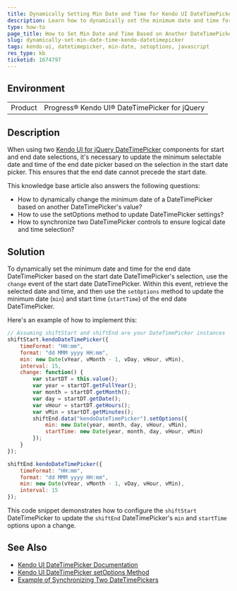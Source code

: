 ```yaml
---
title: Dynamically Setting Min Date and Time for Kendo UI DateTimePicker
description: Learn how to dynamically set the minimum date and time for a Kendo UI DateTimePicker based on another DateTimePicker's selection.
type: how-to
page_title: How to Set Min Date and Time Based on Another DateTimePicker's Selection in Kendo UI
slug: dynamically-set-min-date-time-kendo-datetimepicker
tags: kendo-ui, datetimepicker, min-date, setoptions, javascript
res_type: kb
ticketid: 1674797
---
```


## Environment

<table>
 <tr>
  <td>Product</td>
  <td>Progress® Kendo UI® DateTimePicker for jQuery</td>
 </tr>
</table>

## Description

When using two [Kendo UI for jQuery DateTimePicker](https://docs.telerik.com/kendo-ui/api/javascript/ui/datetimepicker) components for start and end date selections, it's necessary to update the minimum selectable date and time of the end date picker based on the selection in the start date picker. This ensures that the end date cannot precede the start date. 

This knowledge base article also answers the following questions:
- How to dynamically change the minimum date of a DateTimePicker based on another DateTimePicker's value?
- How to use the setOptions method to update DateTimePicker settings?
- How to synchronize two DateTimePicker controls to ensure logical date and time selection?

## Solution

To dynamically set the minimum date and time for the end date DateTimePicker based on the start date DateTimePicker's selection, use the `change` event of the start date DateTimePicker. Within this event, retrieve the selected date and time, and then use the `setOptions` method to update the minimum date (`min`) and start time (`startTime`) of the end date DateTimePicker.

Here's an example of how to implement this:

```javascript
// Assuming shiftStart and shiftEnd are your DateTimePicker instances
shiftStart.kendoDateTimePicker({
    timeFormat: "HH:mm",
    format: "dd MMM yyyy HH:mm",
    min: new Date(vYear, vMonth - 1, vDay, vHour, vMin),
    interval: 15,
    change: function() {
        var startDT = this.value();
        var year = startDT.getFullYear();
        var month = startDT.getMonth();
        var day = startDT.getDate();
        var vHour = startDT.getHours();
        var vMin = startDT.getMinutes();
        shiftEnd.data("kendoDateTimePicker").setOptions({
            min: new Date(year, month, day, vHour, vMin),
            startTime: new Date(year, month, day, vHour, vMin)
        });
    }
});

shiftEnd.kendoDateTimePicker({
    timeFormat: "HH:mm",
    format: "dd MMM yyyy HH:mm",
    min: new Date(vYear, vMonth - 1, vDay, vHour, vMin),
    interval: 15
});
```

This code snippet demonstrates how to configure the `shiftStart` DateTimePicker to update the `shiftEnd` DateTimePicker's `min` and `startTime` options upon a change. 

## See Also

- [Kendo UI DateTimePicker Documentation](https://docs.telerik.com/kendo-ui/api/javascript/ui/datetimepicker)
- [Kendo UI DateTimePicker setOptions Method](https://docs.telerik.com/kendo-ui/api/javascript/ui/datetimepicker/methods/setoptions)
- [Example of Synchronizing Two DateTimePickers](https://dojo.telerik.com/dXCVgCOv)
